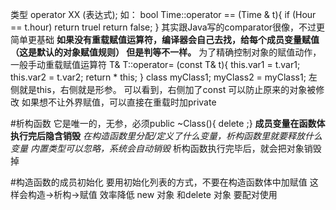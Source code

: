 类型  operator XX (表达式);
如：
bool Time::operator == (Time & t){
	if (Hour == t.hour)
		return truel
	return false;
}
其实跟Java写的comparator很像，不过更简单更基础
**如果没有重载赋值运算符，编译器会自己去找，给每个成员变量赋值（这是默认的对象赋值规则）
但是判等不一样。**
为了精确控制对象的赋值动作，一般手动重载赋值运算符
T& T::operator= (const T&  t){
this.var1 = t.var1;
this.var2 = t.var2;
return * this;
}
class myClass1;
myClass2 = myClass1;
左侧就是this，右侧就是形参。
可以看到，右侧加了const  可以防止原来的对象被修改
如果想不让外界赋值，可以直接在重载时加private

#析构函数
它是唯一的，无参，必须public
~Class(){ delete  ;}
**成员变量在函数体执行完后隐含销毁**
*在构造函数里分配/定义了什么变量，析构函数里就要释放什么变量*
*内置类型可以忽略，系统会自动销毁*
析构函数执行完毕后，就会把对象销毁掉

#构造函数的成员初始化
要用初始化列表的方式，不要在构造函数体中加赋值
这样会构造->析构->赋值  效率降低
 new  对象  和delete 对象    要配对使用
